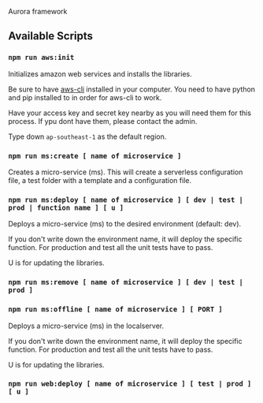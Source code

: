Aurora framework 

## Available Scripts

### `npm run aws:init`
Initializes amazon web services and installs the libraries. 

Be sure to have [aws-cli](https://aws.amazon.com/cli/) installed in your computer. You need to have python and pip installed to in order for aws-cli to work.

Have your access key and secret key nearby as you will need them for this process. If ypu dont have them, please contact the admin.

Type down `ap-southeast-1` as the default region.

### `npm run ms:create [ name of microservice ]`
Creates a micro-service (ms). This will create a serverless configuration file, a test folder with a template and a configuration file.


### `npm run ms:deploy [ name of microservice ] [ dev | test | prod | function name ] [ u ]`
Deploys a micro-service (ms) to the desired environment (default: dev). 

If you don't write down the environment name, it will deploy the specific function. For production and test all the unit tests have to pass.

U is for updating the libraries.


### `npm run ms:remove [ name of microservice ] [ dev | test | prod ]`


### `npm run ms:offline [ name of microservice ] [ PORT ]`
Deploys a micro-service (ms) in the localserver. 

If you don't write down the environment name, it will deploy the specific function. For production and test all the unit tests have to pass.

U is for updating the libraries.


### `npm run web:deploy [ name of microservice ] [ test | prod ] [ u ]`
